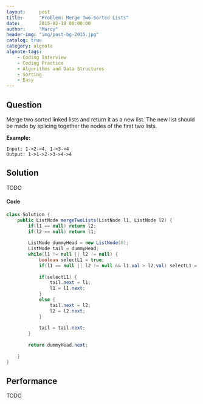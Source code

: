 ```yaml
---
layout:     post
title:      "Problem: Merge Two Sorted Lists"
date:       2015-02-18 00:00:00
author:     "Marcy"
header-img: "img/post-bg-2015.jpg"
catalog: true
category: algnote
algnote-tags:
    - Coding Interview
    - Coding Practice
    - Algorithms and Data Structures
    - Sorting
    - Easy
---
```


## Question

Merge two sorted linked lists and return it as a new list. The new list should be made by splicing together the nodes of the first two lists.

**Example:**

```
Input: 1->2->4, 1->3->4
Output: 1->1->2->3->4->4
```

## Solution
TODO

#### Code
```java
class Solution {
    public ListNode mergeTwoLists(ListNode l1, ListNode l2) {
        if(l1 == null) return l2;
        if(l2 == null) return l1;
        
        ListNode dummyHead = new ListNode(0);
        ListNode tail = dummyHead;
        while(l1 != null || l2 != null) {
            boolean selectL1 = true;
            if(l1 == null || l2 != null && l1.val > l2.val) selectL1 = false;
            
            if(selectL1) {
                tail.next = l1;
                l1 = l1.next;
            }
            else {
                tail.next = l2;
                l2 = l2.next;
            }
            
            tail = tail.next;
        }
        
        return dummyHead.next;
        
    }
}
```

## Performance
TODO

